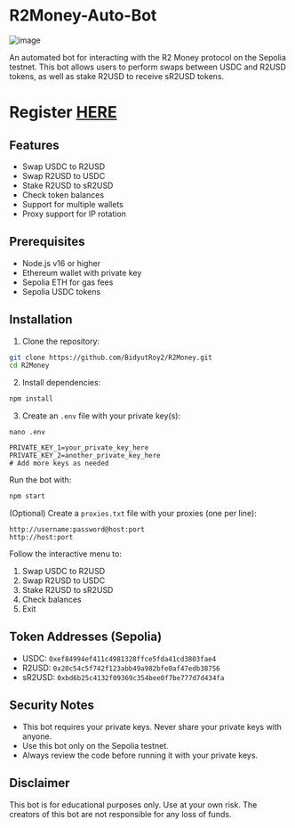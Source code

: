 # R2Money-Auto-Bot

![image](https://github.com/user-attachments/assets/57c43ce8-2c7c-4002-b4b8-63967f0b2166)

An automated bot for interacting with the R2 Money protocol on the Sepolia testnet. This bot allows users to perform swaps between USDC and R2USD tokens, as well as stake R2USD to receive sR2USD tokens.

# Register [HERE](https://t.me/hiddengemnews/13480)

## Features

- Swap USDC to R2USD
- Swap R2USD to USDC
- Stake R2USD to sR2USD
- Check token balances
- Support for multiple wallets
- Proxy support for IP rotation

## Prerequisites

- Node.js v16 or higher
- Ethereum wallet with private key
- Sepolia ETH for gas fees
- Sepolia USDC tokens

## Installation

1. Clone the repository:
```bash
git clone https://github.com/BidyutRoy2/R2Money.git
cd R2Money
```

2. Install dependencies:
```bash
npm install
```

3. Create an `.env` file with your private key(s):

```
nano .env
```

```
PRIVATE_KEY_1=your_private_key_here
PRIVATE_KEY_2=another_private_key_here
# Add more keys as needed
```

Run the bot with:

```bash
npm start
```

(Optional) Create a `proxies.txt` file with your proxies (one per line):
```
http://username:password@host:port
http://host:port
```

Follow the interactive menu to:
1. Swap USDC to R2USD
2. Swap R2USD to USDC
3. Stake R2USD to sR2USD
4. Check balances
5. Exit

## Token Addresses (Sepolia)

- USDC: `0xef84994ef411c4981328ffce5fda41cd3803fae4`
- R2USD: `0x20c54c5f742f123abb49a982bfe0af47edb38756`
- sR2USD: `0xbd6b25c4132f09369c354bee0f7be777d7d434fa`

## Security Notes

- This bot requires your private keys. Never share your private keys with anyone.
- Use this bot only on the Sepolia testnet.
- Always review the code before running it with your private keys.

## Disclaimer

This bot is for educational purposes only. Use at your own risk. The creators of this bot are not responsible for any loss of funds.
